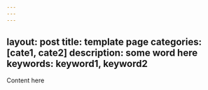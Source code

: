 ```yaml
---
---
---
```

layout: post
title: template page
categories: [cate1, cate2]
description: some word here
keywords: keyword1, keyword2
---

Content here

